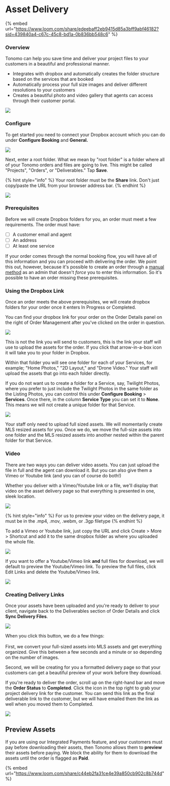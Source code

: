 # Asset Delivery

{% embed url="https://www.loom.com/share/edeebaff2eb9415d85a3bff9abf46182?sid=439840a4-c67c-45c8-bd1a-0b836bb548c6" %}

### Overview

Tonomo can help you save time and deliver your project files to your customers in a beautiful and professional manner.

* Integrates with dropbox and automatically creates the folder structure based on the services that are booked
* Automatically process your full size images and deliver different resolutions to your customers
* Creates a beautiful photo and video gallery that agents can access through their customer portal.

![](<../../.gitbook/assets/image (1) (1) (1).png>)

### Configure

To get started you need to connect your Dropbox account which you can do under **Configure Booking** and **General.**

![](<../../.gitbook/assets/Dropbox Config.png>)

Next, enter a root folder. What we mean by "root folder" is a folder where all of your Tonomo orders and files are going to live. This might be called "Projects", "Orders", or "Deliverables." Tap **Save**.

{% hint style="info" %}
Your root folder must be the **Share** link. Don't just copy/paste the URL from your browser address bar.
{% endhint %}

![](<../../.gitbook/assets/image (51).png>)

### Prerequisites

Before we will create Dropbox folders for you, an order must meet a few requirements. The order must have:

* [ ] A customer email and agent
* [ ] An address
* [ ] At least one service

If your order comes through the normal booking flow, you will have all of this information and you can proceed with delivering the order. We point this out, however, because it's possible to create an order through a [manual method](../creating-orders-for-your-customers.md#manual-method) as an admin that doesn't _force_ you to enter this information. So it's possible to have an order missing these prerequisites.

### Using the Dropbox Link

Once an order meets the above prerequisites, we will create dropbox folders for your order once it enters In Progress or Completed.

You can find your dropbox link for your order on the Order Details panel on the right of Order Management after you've clicked on the order in question.

![](<../../.gitbook/assets/Deliverables Link.png>)

This is not the link you will send to customers, this is the link your staff will use to upload the assets for the order. If you click that arrow-in-a-box icon it will take you to your folder in Dropbox.&#x20;

Within that folder you will see one folder for each of your Services, for example; "Home Photos," "2D Layout," and "Drone Video." Your staff will upload the assets that go into each folder directly.

If you do not want us to create a folder for a Service, say, Twilight Photos, where you prefer to just include the Twilight Photos in the same folder as the Listing Photos, you can control this under **Configure Booking** > **Services**. Once there, in the column **Service Type** you can set it to **None**. This means we will not create a unique folder for that Service.

![](<../../.gitbook/assets/Service Type (1).png>)

Your staff only need to upload full sized assets. We will momentarily create MLS resized assets for you. Once we do, we move the full-size assets into one folder and the MLS resized assets into another nested within the parent folder for that Service.

### Video

There are two ways you can deliver video assets. You can just upload the file in full and the agent can download it. But you can also give them a Vimeo or Youtube link (and you can of course do both!)

Whether you deliver with a Vimeo/Youtube link or a file, we'll display that video on the asset delivery page so that everything is presented in one, sleek location.

![](<../../.gitbook/assets/image (162).png>)

{% hint style="info" %}
For us to preview your video on the delivery page, it must be in the .mp4, .mov, .webm, or .3gp filetype
{% endhint %}

To add a Vimeo or Youtube link, just copy the URL and click Create > More > Shortcut and add it to the same dropbox folder as where you uploaded the whole file.

![](<../../.gitbook/assets/image (50).png>)

If you want to offer a Youtube/Vimeo link **and** full files for download, we will default to preview the Youtube/Vimeo link. To preview the full files, click Edit Links and delete the Youtube/Vimeo link.

![](<../../.gitbook/assets/image (14).png>)

### Creating Delivery Links

Once your assets have been uploaded and you're ready to deliver to your client, navigate back to the Deliverables section of Order Details and click **Sync Delivery Files**.

![](<../../.gitbook/assets/image (174).png>)

When you click this button, we do a few things:\
\
First, we convert your full-sized assets into MLS assets and get everything organized. Give this between a few seconds and a minute or so depending on the number of images.

Second, we will be creating for you a formatted delivery page so that your customers can get a beautiful preview of your work before they download.

If you're ready to deliver the order, scroll up on the right-hand bar and move the **Order Status** to **Completed**. Click the icon in the top right to grab your project delivery link for the customer. You can send this link as the final deliverable link to the customer, but we will have emailed them the link as well when you moved them to Completed.

![](<../../.gitbook/assets/Deliverables Link (1).png>)

## Preview Assets

If you are using our Integrated Payments feature, and your customers must pay before downloading their assets, then Tonomo allows them to **preview** their assets before paying. We block the ability for them to download the assets until the order is flagged as **Paid**.

{% embed url="https://www.loom.com/share/c44eb2fa31ce4e39a850cb902c8b744d" %}
